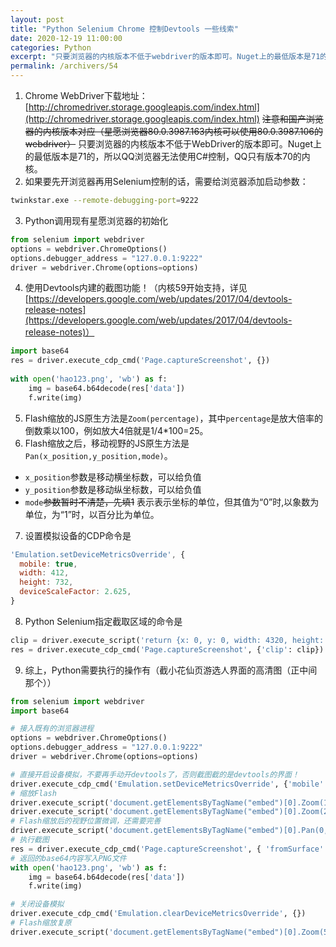 ```yaml
---
layout: post
title: "Python Selenium Chrome 控制Devtools 一些线索"
date: 2020-12-19 11:00:00
categories: Python
excerpt: "只要浏览器的内核版本不低于webdriver的版本即可。Nuget上的最低版本是71的，所以QQ浏览器无法使用C#控制，QQ只有版本70的内核。"
permalink: /archivers/54
---
```


1. Chrome WebDriver下载地址：[http://chromedriver.storage.googleapis.com/index.html](http://chromedriver.storage.googleapis.com/index.html)
  ~~注意和国产浏览器的内核版本对应（星愿浏览器80.0.3987.163内核可以使用80.0.3987.106的webdriver）~~
  只要浏览器的内核版本不低于WebDriver的版本即可。Nuget上的最低版本是71的，所以QQ浏览器无法使用C#控制，QQ只有版本70的内核。
2. 如果要先开浏览器再用Selenium控制的话，需要给浏览器添加启动参数：
```bash
twinkstar.exe --remote-debugging-port=9222
```
3. Python调用现有星愿浏览器的初始化
```python
from selenium import webdriver
options = webdriver.ChromeOptions()
options.debugger_address = "127.0.0.1:9222"
driver = webdriver.Chrome(options=options)
```
4. 使用Devtools内建的截图功能！（内核59开始支持，详见[https://developers.google.com/web/updates/2017/04/devtools-release-notes](https://developers.google.com/web/updates/2017/04/devtools-release-notes)）
```python
import base64
res = driver.execute_cdp_cmd('Page.captureScreenshot', {})
 
with open('hao123.png', 'wb') as f:
    img = base64.b64decode(res['data'])
    f.write(img)
```
5. Flash缩放的JS原生方法是```Zoom(percentage)```，其中```percentage```是放大倍率的倒数乘以100，例如放大4倍就是1/4*100=25。
6. Flash缩放之后，移动视野的JS原生方法是```Pan(x_position,y_position,mode)```。
  - ```x_position```参数是移动横坐标数，可以给负值
  - ```y_position```参数是移动纵坐标数，可以给负值
  - ```mode```~~参数暂时不清楚，先填1~~ 表示表示坐标的单位，但其值为“0”时,以象数为单位，为“1”时，以百分比为单位。

7. 设置模拟设备的CDP命令是
```js
'Emulation.setDeviceMetricsOverride', {
  mobile: true,
  width: 412,
  height: 732,
  deviceScaleFactor: 2.625,
}
```

8. Python Selenium指定截取区域的命令是
```python
clip = driver.execute_script('return {x: 0, y: 0, width: 4320, height: 7680, scale: 1};', '') # 模拟的是竖屏
res = driver.execute_cdp_cmd('Page.captureScreenshot', {'clip': clip})
```

9. 综上，Python需要执行的操作有（截小花仙页游选人界面的高清图（正中间那个））
```python 
from selenium import webdriver
import base64

# 接入既有的浏览器进程
options = webdriver.ChromeOptions()
options.debugger_address = "127.0.0.1:9222"
driver = webdriver.Chrome(options=options)

# 直接开启设备模拟，不要再手动开devtools了，否则截图截的是devtools的界面！
driver.execute_cdp_cmd('Emulation.setDeviceMetricsOverride', {'mobile':False, 'width':4320, 'height':7680, 'deviceScaleFactor': 1})
# 缩放Flash
driver.execute_script('document.getElementsByTagName("embed")[0].Zoom(100)')
driver.execute_script('document.getElementsByTagName("embed")[0].Zoom(25)')
# Flash缩放后的视野位置微调，还需要完善
driver.execute_script('document.getElementsByTagName("embed")[0].Pan(0,-300,0)') 
# 执行截图
res = driver.execute_cdp_cmd('Page.captureScreenshot', { 'fromSurface': True})
# 返回的base64内容写入PNG文件
with open('hao123.png', 'wb') as f:
    img = base64.b64decode(res['data'])
    f.write(img)

# 关闭设备模拟
driver.execute_cdp_cmd('Emulation.clearDeviceMetricsOverride', {})
# Flash缩放复原
driver.execute_script('document.getElementsByTagName("embed")[0].Zoom(500)')
```
